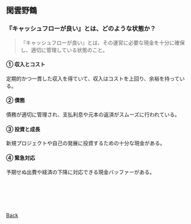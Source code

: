 ## 閑雲野鶴

### 『キャッシュフローが良い』とは、どのような状態か？

> 『キャッシュフローが良い』とは、その運営に必要な現金を十分に確保し、適切に管理している状態のこと。

#### ① 収入とコスト

定期的かつ一貫した収入を得ていて、収入はコストを上回り、余裕を持っている。

#### ② 債務

債務が適切に管理され、支払利息や元本の返済がスムーズに行われている。

#### ③ 投資と成長

新規プロジェクトや自己の発展に投資するための十分な現金がある。

#### ④ 緊急対応

予期せぬ出費や経済の下降に対応できる現金バッファーがある。

<p style="margin-top: 100px;"></p>

[Back](./../../)
